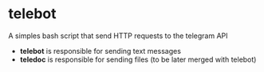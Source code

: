 # telebot
A simples bash script that send HTTP requests to the telegram API

* **telebot** is responsible for sending text messages
* **teledoc** is responsible for sending files (to be later merged with telebot)

